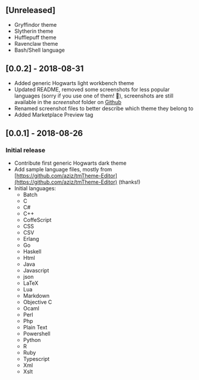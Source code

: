 ## [Unreleased]

- Gryffindor theme
- Slytherin theme
- Hufflepuff theme
- Ravenclaw theme
- Bash/Shell language

## [0.0.2] - 2018-08-31

- Added generic Hogwarts light workbench theme
- Updated README, removed some screenshots for less popular languages (sorry if you use one of them! 🙂), screenshots are still available in the _screenshot_ folder on [Github](https://github.com/carlocardella/hogwarts-colors-for-vscode)
- Renamed screenshot files to better describe which theme they belong to
- Added Marketplace Preview tag

## [0.0.1] - 2018-08-26

### Initial release

- Contribute first generic Hogwarts dark theme
- Add sample language files, mostly from [https://github.com/aziz/tmTheme-Editor](https://github.com/aziz/tmTheme-Editor) (thanks!)
- Initial languages:
  - Batch
  - C
  - C#
  - C++
  - CoffeScript
  - CSS
  - CSV
  - Erlang
  - Go
  - Haskell
  - Html
  - Java
  - Javascript
  - json
  - LaTeX
  - Lua
  - Markdown
  - Objective C
  - Ocaml
  - Perl
  - Php
  - Plain Text
  - Powershell
  - Python
  - R
  - Ruby
  - Typescript
  - Xml
  - Xslt

<!-- [0.0.1]: https://github.com/carlocardella/hogwarts-colors-for-vscode -->